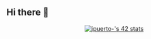 ## Hi there 👋

<p align="center">
  <a href="https://github.com/oakoudad/badge42">
    <img src="https://badge.mediaplus.ma/darkblue/jpuerto-?1337Badge=off&UM6P=off" alt="jpuerto-'s 42 stats" />
  </a>
</p>


